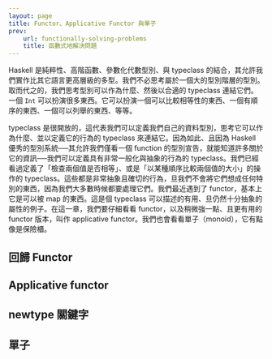 ```yaml
---
layout: page
title: Functor、Applicative Functor 與單子
prev:
    url: functionally-solving-problems
    title: 函數式地解決問題
---
```


Haskell 是純粹性、高階函數、參數化代數型別、與 typeclass 的結合，其允許我們實作比其它語言更高層級的多型。我們不必思考屬於一個大的型別階層的型別。取而代之的，我們思考型別可以作為什麼、然後以合適的 typeclass 連結它們。一個 `Int` 可以扮演很多東西。它可以扮演一個可以比較相等性的東西、一個有順序的東西、一個可以列舉的東西、等等。

typeclass 是很開放的，這代表我們可以定義我們自己的資料型別，思考它可以作為什麼、並以定義它的行為的 typeclass 來連結它。因為如此、且因為 Haskell 優秀的型別系統──其允許我們僅看一個 function 的型別宣告，就能知道許多關於它的資訊──我們可以定義具有非常一般化與抽象的行為的 typeclass。我們已經看過定義了「檢查兩個值是否相等」、或是「以某種順序比較兩個值的大小」的操作的 typeclass。這些都是非常抽象且確切的行為，旦我們不會將它們想成任何特別的東西，因為我們大多數時候都要處理它們。我們最近遇到了 functor，基本上它是可以被 map 的東西。這是個 typeclass 可以描述的有用、旦仍然十分抽象的屬性的例子。在這一章，我們要仔細看看 functor，以及稍微強一點、且更有用的 functor 版本，叫作 applicative functor。我們也會看看單子（monoid），它有點像是保險櫃。

## <a name="functors-redux">回歸 Functor</a>

## <a name="applicative-functors">Applicative functor</a>

## <a name="the-newtype-keyword">newtype 關鍵字</a>

## <a name="monoids">單子</a>
